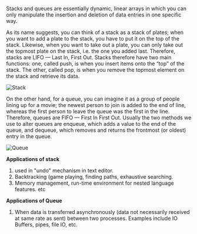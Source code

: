 Stacks and queues are essentially dynamic, linear arrays in which you can only manipulate the insertion and deletion of data entries in one specific way.

As its name suggests, you can think of a stack as a stack of plates; when you want to add a plate to the stack, you have to put it on the top of the stack. Likewise, when you want to take out a plate, you can only take out the topmost plate on the stack, i.e. the one you added last. Therefore, stacks are LIFO — Last In, First Out. Stacks therefore have two main functions: one, called push, is when you insert items onto the “top” of the stack. The other, called pop, is when you remove the topmost element on the stack and retrieve its data.

![Stack](../../static/stack.jpeg)

On the other hand, for a queue, you can imagine it as a group of people lining up for a movie; the newest person to join is added to the end of line, whereas the first person to leave the queue was the first in the line. Therefore, queues are FIFO — First In First Out. Usually the two methods we use to alter queues are enqueue, which adds a value to the end of the queue, and dequeue, which removes and returns the frontmost (or oldest) entry in the queue.

![Queue](../../static/queue.png)

**Applications of stack**

1. used in "undo" mechanism in text editor.
2. Backtracking (game playing, finding paths, exhaustive searching.
3. Memory management, run-time environment for nested language features. etc

**Applications of Queue**

1. When data is transferred asynchronously (data not necessarily received at same rate as sent) between two processes. Examples include IO Buffers, pipes, file IO, etc.
